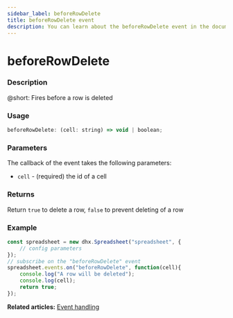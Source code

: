 ```yaml
---
sidebar_label: beforeRowDelete
title: beforeRowDelete event
description: You can learn about the beforeRowDelete event in the documentation of the DHTMLX JavaScript Spreadsheet library. Browse developer guides and API reference, try out code examples and live demos, and download a free 30-day evaluation version of DHTMLX Spreadsheet.
---
```


# beforeRowDelete

### Description

@short: Fires before a row is deleted

### Usage

~~~jsx
beforeRowDelete: (cell: string) => void | boolean;
~~~

### Parameters

The callback of the event takes the following parameters:

- `cell` - (required) the id of a cell

### Returns

Return `true` to delete a row, `false` to prevent deleting of a row

### Example

~~~jsx {5-9}
const spreadsheet = new dhx.Spreadsheet("spreadsheet", {
    // config parameters
});
// subscribe on the "beforeRowDelete" event
spreadsheet.events.on("beforeRowDelete", function(cell){
	console.log("A row will be deleted");
    console.log(cell);
    return true;
});
~~~

**Related articles:** [Event handling](handling_events.md)